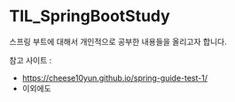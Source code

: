 # TIL_SpringBootStudy
스프링 부트에 대해서 개인적으로 공부한 내용들을 올리고자 합니다. 

참고 사이트 : 
* https://cheese10yun.github.io/spring-guide-test-1/
* 이외에도
